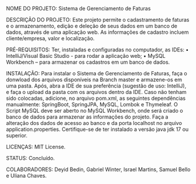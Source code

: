 NOME DO PROJETO: Sistema de Gerenciamento de Faturas

DESCRIÇÃO DO PROJETO: Este projeto permite o cadastramento de faturas e o armazenamento, edição e deleção de seus dados em um banco de dados, através de uma aplicação web. As informações de cadastro incluem cliente/empresa, valor e localização. 

PRÉ-REQUISITOS: Ter, instaladas e configuradas no computador, as IDEs:
•	IntelliJ/Visual Basic Studio - para rodar a aplicação web;
•	MySQL Workbench – para armazenar os cadastros em um banco de dados.

INSTALAÇÃO: 
Para instalar o Sistema de Gerenciamento de Faturas, faça o donwload dos arquivos disponíveis na Branch master e armazene-os em uma pasta. Após, abra a IDE de sua preferência (sugestão de uso: IntelliJ), e faça o upload da pasta com os arquivos dentro da IDE. 
Caso não tenham sido colocadas, adicione, no arquivo pom.xml, as seguintes dependências manualmente: SpringBoot, SpringJPA, MySQL, Lombok e Thymeleaf.
O Script MySQL deve ser aberto no MySQL Workbench, onde será criado o banco de dados para armazenar as informações do projeto.
Faça a alteração dos dados de acesso ao banco e da porta localhost no arquivo application.properties.
Certifique-se de ter instalado a versão java jdk 17 ou superior.

LICENÇAS: MIT License.

STATUS: Concluído.

COLABORADORES: Deyid Bedin, Gabriel Winter, Israel Martins, Samuel Bello e Uliana Chaves.
